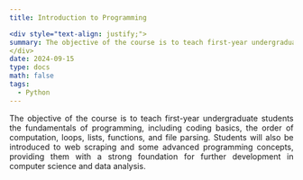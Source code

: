 ```yaml
---
title: Introduction to Programming

<div style="text-align: justify;">
summary: The objective of the course is to teach first-year undergraduate students the fundamentals of programming, including coding basics, the order of computation, loops, lists, functions, and file parsing. Students will also be introduced to web scraping and some advanced programming concepts, providing them with a strong foundation for further development in computer science and data analysis.
</div>
date: 2024-09-15
type: docs
math: false
tags:
  - Python
---
```

<div style="text-align: justify;">
The objective of the course is to teach first-year undergraduate students the fundamentals of programming, including coding basics, the order of computation, loops, lists, functions, and file parsing. Students will also be introduced to web scraping and some advanced programming concepts, providing them with a strong foundation for further development in computer science and data analysis.
</div>

